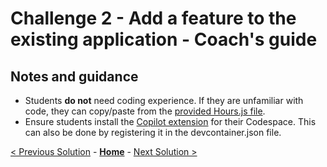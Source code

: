 # Challenge 2 - Add a feature to the existing application - Coach's guide

## Notes and guidance

- Students **do not** need coding experience. If they are unfamiliar with code, they can copy/paste from the [provided Hours.js file](../Student/resources/Hours.js).
- Ensure students install the [Copilot extension](https://marketplace.visualstudio.com/items?itemName=GitHub.copilot) for their Codespace. This can also be done by registering it in the devcontainer.json file.

[< Previous Solution](./solution01.md) - **[Home](./README.md)** - [Next Solution >](./solution03.md)
